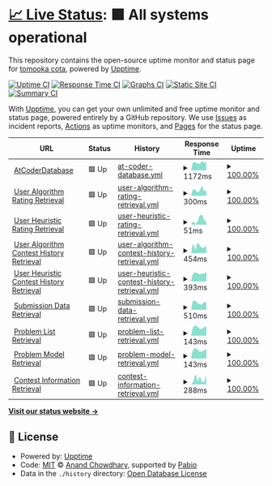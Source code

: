 # [📈 Live Status](https://sirogamichandayo.github.io/my-upptime): <!--live status--> **🟩 All systems operational**

This repository contains the open-source uptime monitor and status page for [tomooka cota](https://sirogamichandayo.github.io/my-upptime), powered by [Upptime](https://github.com/upptime/upptime).

[![Uptime CI](https://github.com/sirogamichandayo/my-upptime/workflows/Uptime%20CI/badge.svg)](https://github.com/sirogamichandayo/my-upptime/actions?query=workflow%3A%22Uptime+CI%22)
[![Response Time CI](https://github.com/sirogamichandayo/my-upptime/workflows/Response%20Time%20CI/badge.svg)](https://github.com/sirogamichandayo/my-upptime/actions?query=workflow%3A%22Response+Time+CI%22)
[![Graphs CI](https://github.com/sirogamichandayo/my-upptime/workflows/Graphs%20CI/badge.svg)](https://github.com/sirogamichandayo/my-upptime/actions?query=workflow%3A%22Graphs+CI%22)
[![Static Site CI](https://github.com/sirogamichandayo/my-upptime/workflows/Static%20Site%20CI/badge.svg)](https://github.com/sirogamichandayo/my-upptime/actions?query=workflow%3A%22Static+Site+CI%22)
[![Summary CI](https://github.com/sirogamichandayo/my-upptime/workflows/Summary%20CI/badge.svg)](https://github.com/sirogamichandayo/my-upptime/actions?query=workflow%3A%22Summary+CI%22)

With [Upptime](https://upptime.js.org), you can get your own unlimited and free uptime monitor and status page, powered entirely by a GitHub repository. We use [Issues](https://github.com/sirogamichandayo/my-upptime/issues) as incident reports, [Actions](https://github.com/sirogamichandayo/my-upptime/actions) as uptime monitors, and [Pages](https://sirogamichandayo.github.io/my-upptime) for the status page.

<!--start: status pages-->
<!-- This summary is generated by Upptime (https://github.com/upptime/upptime) -->
<!-- Do not edit this manually, your changes will be overwritten -->
<!-- prettier-ignore -->
| URL | Status | History | Response Time | Uptime |
| --- | ------ | ------- | ------------- | ------ |
| <img alt="" src="https://icons.duckduckgo.com/ip3/atcoder-db.sirogami.com.ico" height="13"> [AtCoderDatabase](https://atcoder-db.sirogami.com/) | 🟩 Up | [at-coder-database.yml](https://github.com/sirogamichandayo/my-upptime/commits/HEAD/history/at-coder-database.yml) | <details><summary><img alt="Response time graph" src="./graphs/at-coder-database/response-time-week.png" height="20"> 1172ms</summary><br><a href="https://sirogamichandayo.github.io/my-upptime/history/at-coder-database"><img alt="Response time 1124" src="https://img.shields.io/endpoint?url=https%3A%2F%2Fraw.githubusercontent.com%2Fsirogamichandayo%2Fmy-upptime%2FHEAD%2Fapi%2Fat-coder-database%2Fresponse-time.json"></a><br><a href="https://sirogamichandayo.github.io/my-upptime/history/at-coder-database"><img alt="24-hour response time 897" src="https://img.shields.io/endpoint?url=https%3A%2F%2Fraw.githubusercontent.com%2Fsirogamichandayo%2Fmy-upptime%2FHEAD%2Fapi%2Fat-coder-database%2Fresponse-time-day.json"></a><br><a href="https://sirogamichandayo.github.io/my-upptime/history/at-coder-database"><img alt="7-day response time 1172" src="https://img.shields.io/endpoint?url=https%3A%2F%2Fraw.githubusercontent.com%2Fsirogamichandayo%2Fmy-upptime%2FHEAD%2Fapi%2Fat-coder-database%2Fresponse-time-week.json"></a><br><a href="https://sirogamichandayo.github.io/my-upptime/history/at-coder-database"><img alt="30-day response time 1181" src="https://img.shields.io/endpoint?url=https%3A%2F%2Fraw.githubusercontent.com%2Fsirogamichandayo%2Fmy-upptime%2FHEAD%2Fapi%2Fat-coder-database%2Fresponse-time-month.json"></a><br><a href="https://sirogamichandayo.github.io/my-upptime/history/at-coder-database"><img alt="1-year response time 1124" src="https://img.shields.io/endpoint?url=https%3A%2F%2Fraw.githubusercontent.com%2Fsirogamichandayo%2Fmy-upptime%2FHEAD%2Fapi%2Fat-coder-database%2Fresponse-time-year.json"></a></details> | <details><summary><a href="https://sirogamichandayo.github.io/my-upptime/history/at-coder-database">100.00%</a></summary><a href="https://sirogamichandayo.github.io/my-upptime/history/at-coder-database"><img alt="All-time uptime 99.48%" src="https://img.shields.io/endpoint?url=https%3A%2F%2Fraw.githubusercontent.com%2Fsirogamichandayo%2Fmy-upptime%2FHEAD%2Fapi%2Fat-coder-database%2Fuptime.json"></a><br><a href="https://sirogamichandayo.github.io/my-upptime/history/at-coder-database"><img alt="24-hour uptime 100.00%" src="https://img.shields.io/endpoint?url=https%3A%2F%2Fraw.githubusercontent.com%2Fsirogamichandayo%2Fmy-upptime%2FHEAD%2Fapi%2Fat-coder-database%2Fuptime-day.json"></a><br><a href="https://sirogamichandayo.github.io/my-upptime/history/at-coder-database"><img alt="7-day uptime 100.00%" src="https://img.shields.io/endpoint?url=https%3A%2F%2Fraw.githubusercontent.com%2Fsirogamichandayo%2Fmy-upptime%2FHEAD%2Fapi%2Fat-coder-database%2Fuptime-week.json"></a><br><a href="https://sirogamichandayo.github.io/my-upptime/history/at-coder-database"><img alt="30-day uptime 100.00%" src="https://img.shields.io/endpoint?url=https%3A%2F%2Fraw.githubusercontent.com%2Fsirogamichandayo%2Fmy-upptime%2FHEAD%2Fapi%2Fat-coder-database%2Fuptime-month.json"></a><br><a href="https://sirogamichandayo.github.io/my-upptime/history/at-coder-database"><img alt="1-year uptime 99.48%" src="https://img.shields.io/endpoint?url=https%3A%2F%2Fraw.githubusercontent.com%2Fsirogamichandayo%2Fmy-upptime%2FHEAD%2Fapi%2Fat-coder-database%2Fuptime-year.json"></a></details>
| <img alt="" src="https://icons.duckduckgo.com/ip3/data.ac-predictor.com.ico" height="13"> [User Algorithm Rating Retrieval](https://data.ac-predictor.com/ratings/algorithm.json) | 🟩 Up | [user-algorithm-rating-retrieval.yml](https://github.com/sirogamichandayo/my-upptime/commits/HEAD/history/user-algorithm-rating-retrieval.yml) | <details><summary><img alt="Response time graph" src="./graphs/user-algorithm-rating-retrieval/response-time-week.png" height="20"> 300ms</summary><br><a href="https://sirogamichandayo.github.io/my-upptime/history/user-algorithm-rating-retrieval"><img alt="Response time 304" src="https://img.shields.io/endpoint?url=https%3A%2F%2Fraw.githubusercontent.com%2Fsirogamichandayo%2Fmy-upptime%2FHEAD%2Fapi%2Fuser-algorithm-rating-retrieval%2Fresponse-time.json"></a><br><a href="https://sirogamichandayo.github.io/my-upptime/history/user-algorithm-rating-retrieval"><img alt="24-hour response time 153" src="https://img.shields.io/endpoint?url=https%3A%2F%2Fraw.githubusercontent.com%2Fsirogamichandayo%2Fmy-upptime%2FHEAD%2Fapi%2Fuser-algorithm-rating-retrieval%2Fresponse-time-day.json"></a><br><a href="https://sirogamichandayo.github.io/my-upptime/history/user-algorithm-rating-retrieval"><img alt="7-day response time 300" src="https://img.shields.io/endpoint?url=https%3A%2F%2Fraw.githubusercontent.com%2Fsirogamichandayo%2Fmy-upptime%2FHEAD%2Fapi%2Fuser-algorithm-rating-retrieval%2Fresponse-time-week.json"></a><br><a href="https://sirogamichandayo.github.io/my-upptime/history/user-algorithm-rating-retrieval"><img alt="30-day response time 299" src="https://img.shields.io/endpoint?url=https%3A%2F%2Fraw.githubusercontent.com%2Fsirogamichandayo%2Fmy-upptime%2FHEAD%2Fapi%2Fuser-algorithm-rating-retrieval%2Fresponse-time-month.json"></a><br><a href="https://sirogamichandayo.github.io/my-upptime/history/user-algorithm-rating-retrieval"><img alt="1-year response time 304" src="https://img.shields.io/endpoint?url=https%3A%2F%2Fraw.githubusercontent.com%2Fsirogamichandayo%2Fmy-upptime%2FHEAD%2Fapi%2Fuser-algorithm-rating-retrieval%2Fresponse-time-year.json"></a></details> | <details><summary><a href="https://sirogamichandayo.github.io/my-upptime/history/user-algorithm-rating-retrieval">100.00%</a></summary><a href="https://sirogamichandayo.github.io/my-upptime/history/user-algorithm-rating-retrieval"><img alt="All-time uptime 100.00%" src="https://img.shields.io/endpoint?url=https%3A%2F%2Fraw.githubusercontent.com%2Fsirogamichandayo%2Fmy-upptime%2FHEAD%2Fapi%2Fuser-algorithm-rating-retrieval%2Fuptime.json"></a><br><a href="https://sirogamichandayo.github.io/my-upptime/history/user-algorithm-rating-retrieval"><img alt="24-hour uptime 100.00%" src="https://img.shields.io/endpoint?url=https%3A%2F%2Fraw.githubusercontent.com%2Fsirogamichandayo%2Fmy-upptime%2FHEAD%2Fapi%2Fuser-algorithm-rating-retrieval%2Fuptime-day.json"></a><br><a href="https://sirogamichandayo.github.io/my-upptime/history/user-algorithm-rating-retrieval"><img alt="7-day uptime 100.00%" src="https://img.shields.io/endpoint?url=https%3A%2F%2Fraw.githubusercontent.com%2Fsirogamichandayo%2Fmy-upptime%2FHEAD%2Fapi%2Fuser-algorithm-rating-retrieval%2Fuptime-week.json"></a><br><a href="https://sirogamichandayo.github.io/my-upptime/history/user-algorithm-rating-retrieval"><img alt="30-day uptime 100.00%" src="https://img.shields.io/endpoint?url=https%3A%2F%2Fraw.githubusercontent.com%2Fsirogamichandayo%2Fmy-upptime%2FHEAD%2Fapi%2Fuser-algorithm-rating-retrieval%2Fuptime-month.json"></a><br><a href="https://sirogamichandayo.github.io/my-upptime/history/user-algorithm-rating-retrieval"><img alt="1-year uptime 100.00%" src="https://img.shields.io/endpoint?url=https%3A%2F%2Fraw.githubusercontent.com%2Fsirogamichandayo%2Fmy-upptime%2FHEAD%2Fapi%2Fuser-algorithm-rating-retrieval%2Fuptime-year.json"></a></details>
| <img alt="" src="https://icons.duckduckgo.com/ip3/data.ac-predictor.com.ico" height="13"> [User Heuristic Rating Retrieval](https://data.ac-predictor.com/ratings/heuristic.json) | 🟩 Up | [user-heuristic-rating-retrieval.yml](https://github.com/sirogamichandayo/my-upptime/commits/HEAD/history/user-heuristic-rating-retrieval.yml) | <details><summary><img alt="Response time graph" src="./graphs/user-heuristic-rating-retrieval/response-time-week.png" height="20"> 51ms</summary><br><a href="https://sirogamichandayo.github.io/my-upptime/history/user-heuristic-rating-retrieval"><img alt="Response time 38" src="https://img.shields.io/endpoint?url=https%3A%2F%2Fraw.githubusercontent.com%2Fsirogamichandayo%2Fmy-upptime%2FHEAD%2Fapi%2Fuser-heuristic-rating-retrieval%2Fresponse-time.json"></a><br><a href="https://sirogamichandayo.github.io/my-upptime/history/user-heuristic-rating-retrieval"><img alt="24-hour response time 4" src="https://img.shields.io/endpoint?url=https%3A%2F%2Fraw.githubusercontent.com%2Fsirogamichandayo%2Fmy-upptime%2FHEAD%2Fapi%2Fuser-heuristic-rating-retrieval%2Fresponse-time-day.json"></a><br><a href="https://sirogamichandayo.github.io/my-upptime/history/user-heuristic-rating-retrieval"><img alt="7-day response time 51" src="https://img.shields.io/endpoint?url=https%3A%2F%2Fraw.githubusercontent.com%2Fsirogamichandayo%2Fmy-upptime%2FHEAD%2Fapi%2Fuser-heuristic-rating-retrieval%2Fresponse-time-week.json"></a><br><a href="https://sirogamichandayo.github.io/my-upptime/history/user-heuristic-rating-retrieval"><img alt="30-day response time 38" src="https://img.shields.io/endpoint?url=https%3A%2F%2Fraw.githubusercontent.com%2Fsirogamichandayo%2Fmy-upptime%2FHEAD%2Fapi%2Fuser-heuristic-rating-retrieval%2Fresponse-time-month.json"></a><br><a href="https://sirogamichandayo.github.io/my-upptime/history/user-heuristic-rating-retrieval"><img alt="1-year response time 38" src="https://img.shields.io/endpoint?url=https%3A%2F%2Fraw.githubusercontent.com%2Fsirogamichandayo%2Fmy-upptime%2FHEAD%2Fapi%2Fuser-heuristic-rating-retrieval%2Fresponse-time-year.json"></a></details> | <details><summary><a href="https://sirogamichandayo.github.io/my-upptime/history/user-heuristic-rating-retrieval">100.00%</a></summary><a href="https://sirogamichandayo.github.io/my-upptime/history/user-heuristic-rating-retrieval"><img alt="All-time uptime 100.00%" src="https://img.shields.io/endpoint?url=https%3A%2F%2Fraw.githubusercontent.com%2Fsirogamichandayo%2Fmy-upptime%2FHEAD%2Fapi%2Fuser-heuristic-rating-retrieval%2Fuptime.json"></a><br><a href="https://sirogamichandayo.github.io/my-upptime/history/user-heuristic-rating-retrieval"><img alt="24-hour uptime 100.00%" src="https://img.shields.io/endpoint?url=https%3A%2F%2Fraw.githubusercontent.com%2Fsirogamichandayo%2Fmy-upptime%2FHEAD%2Fapi%2Fuser-heuristic-rating-retrieval%2Fuptime-day.json"></a><br><a href="https://sirogamichandayo.github.io/my-upptime/history/user-heuristic-rating-retrieval"><img alt="7-day uptime 100.00%" src="https://img.shields.io/endpoint?url=https%3A%2F%2Fraw.githubusercontent.com%2Fsirogamichandayo%2Fmy-upptime%2FHEAD%2Fapi%2Fuser-heuristic-rating-retrieval%2Fuptime-week.json"></a><br><a href="https://sirogamichandayo.github.io/my-upptime/history/user-heuristic-rating-retrieval"><img alt="30-day uptime 100.00%" src="https://img.shields.io/endpoint?url=https%3A%2F%2Fraw.githubusercontent.com%2Fsirogamichandayo%2Fmy-upptime%2FHEAD%2Fapi%2Fuser-heuristic-rating-retrieval%2Fuptime-month.json"></a><br><a href="https://sirogamichandayo.github.io/my-upptime/history/user-heuristic-rating-retrieval"><img alt="1-year uptime 100.00%" src="https://img.shields.io/endpoint?url=https%3A%2F%2Fraw.githubusercontent.com%2Fsirogamichandayo%2Fmy-upptime%2FHEAD%2Fapi%2Fuser-heuristic-rating-retrieval%2Fuptime-year.json"></a></details>
| <img alt="" src="https://icons.duckduckgo.com/ip3/atcoder.jp.ico" height="13"> [User Algorithm Contest History Retrieval](https://atcoder.jp/users/sirogamichandayo/history/json) | 🟩 Up | [user-algorithm-contest-history-retrieval.yml](https://github.com/sirogamichandayo/my-upptime/commits/HEAD/history/user-algorithm-contest-history-retrieval.yml) | <details><summary><img alt="Response time graph" src="./graphs/user-algorithm-contest-history-retrieval/response-time-week.png" height="20"> 454ms</summary><br><a href="https://sirogamichandayo.github.io/my-upptime/history/user-algorithm-contest-history-retrieval"><img alt="Response time 316" src="https://img.shields.io/endpoint?url=https%3A%2F%2Fraw.githubusercontent.com%2Fsirogamichandayo%2Fmy-upptime%2FHEAD%2Fapi%2Fuser-algorithm-contest-history-retrieval%2Fresponse-time.json"></a><br><a href="https://sirogamichandayo.github.io/my-upptime/history/user-algorithm-contest-history-retrieval"><img alt="24-hour response time 474" src="https://img.shields.io/endpoint?url=https%3A%2F%2Fraw.githubusercontent.com%2Fsirogamichandayo%2Fmy-upptime%2FHEAD%2Fapi%2Fuser-algorithm-contest-history-retrieval%2Fresponse-time-day.json"></a><br><a href="https://sirogamichandayo.github.io/my-upptime/history/user-algorithm-contest-history-retrieval"><img alt="7-day response time 454" src="https://img.shields.io/endpoint?url=https%3A%2F%2Fraw.githubusercontent.com%2Fsirogamichandayo%2Fmy-upptime%2FHEAD%2Fapi%2Fuser-algorithm-contest-history-retrieval%2Fresponse-time-week.json"></a><br><a href="https://sirogamichandayo.github.io/my-upptime/history/user-algorithm-contest-history-retrieval"><img alt="30-day response time 358" src="https://img.shields.io/endpoint?url=https%3A%2F%2Fraw.githubusercontent.com%2Fsirogamichandayo%2Fmy-upptime%2FHEAD%2Fapi%2Fuser-algorithm-contest-history-retrieval%2Fresponse-time-month.json"></a><br><a href="https://sirogamichandayo.github.io/my-upptime/history/user-algorithm-contest-history-retrieval"><img alt="1-year response time 316" src="https://img.shields.io/endpoint?url=https%3A%2F%2Fraw.githubusercontent.com%2Fsirogamichandayo%2Fmy-upptime%2FHEAD%2Fapi%2Fuser-algorithm-contest-history-retrieval%2Fresponse-time-year.json"></a></details> | <details><summary><a href="https://sirogamichandayo.github.io/my-upptime/history/user-algorithm-contest-history-retrieval">100.00%</a></summary><a href="https://sirogamichandayo.github.io/my-upptime/history/user-algorithm-contest-history-retrieval"><img alt="All-time uptime 100.00%" src="https://img.shields.io/endpoint?url=https%3A%2F%2Fraw.githubusercontent.com%2Fsirogamichandayo%2Fmy-upptime%2FHEAD%2Fapi%2Fuser-algorithm-contest-history-retrieval%2Fuptime.json"></a><br><a href="https://sirogamichandayo.github.io/my-upptime/history/user-algorithm-contest-history-retrieval"><img alt="24-hour uptime 100.00%" src="https://img.shields.io/endpoint?url=https%3A%2F%2Fraw.githubusercontent.com%2Fsirogamichandayo%2Fmy-upptime%2FHEAD%2Fapi%2Fuser-algorithm-contest-history-retrieval%2Fuptime-day.json"></a><br><a href="https://sirogamichandayo.github.io/my-upptime/history/user-algorithm-contest-history-retrieval"><img alt="7-day uptime 100.00%" src="https://img.shields.io/endpoint?url=https%3A%2F%2Fraw.githubusercontent.com%2Fsirogamichandayo%2Fmy-upptime%2FHEAD%2Fapi%2Fuser-algorithm-contest-history-retrieval%2Fuptime-week.json"></a><br><a href="https://sirogamichandayo.github.io/my-upptime/history/user-algorithm-contest-history-retrieval"><img alt="30-day uptime 100.00%" src="https://img.shields.io/endpoint?url=https%3A%2F%2Fraw.githubusercontent.com%2Fsirogamichandayo%2Fmy-upptime%2FHEAD%2Fapi%2Fuser-algorithm-contest-history-retrieval%2Fuptime-month.json"></a><br><a href="https://sirogamichandayo.github.io/my-upptime/history/user-algorithm-contest-history-retrieval"><img alt="1-year uptime 100.00%" src="https://img.shields.io/endpoint?url=https%3A%2F%2Fraw.githubusercontent.com%2Fsirogamichandayo%2Fmy-upptime%2FHEAD%2Fapi%2Fuser-algorithm-contest-history-retrieval%2Fuptime-year.json"></a></details>
| <img alt="" src="https://icons.duckduckgo.com/ip3/atcoder.jp.ico" height="13"> [User Heuristic Contest History Retrieval](https://atcoder.jp/users/sirogamichandayo/history/json?contestType=heuristic) | 🟩 Up | [user-heuristic-contest-history-retrieval.yml](https://github.com/sirogamichandayo/my-upptime/commits/HEAD/history/user-heuristic-contest-history-retrieval.yml) | <details><summary><img alt="Response time graph" src="./graphs/user-heuristic-contest-history-retrieval/response-time-week.png" height="20"> 393ms</summary><br><a href="https://sirogamichandayo.github.io/my-upptime/history/user-heuristic-contest-history-retrieval"><img alt="Response time 286" src="https://img.shields.io/endpoint?url=https%3A%2F%2Fraw.githubusercontent.com%2Fsirogamichandayo%2Fmy-upptime%2FHEAD%2Fapi%2Fuser-heuristic-contest-history-retrieval%2Fresponse-time.json"></a><br><a href="https://sirogamichandayo.github.io/my-upptime/history/user-heuristic-contest-history-retrieval"><img alt="24-hour response time 332" src="https://img.shields.io/endpoint?url=https%3A%2F%2Fraw.githubusercontent.com%2Fsirogamichandayo%2Fmy-upptime%2FHEAD%2Fapi%2Fuser-heuristic-contest-history-retrieval%2Fresponse-time-day.json"></a><br><a href="https://sirogamichandayo.github.io/my-upptime/history/user-heuristic-contest-history-retrieval"><img alt="7-day response time 393" src="https://img.shields.io/endpoint?url=https%3A%2F%2Fraw.githubusercontent.com%2Fsirogamichandayo%2Fmy-upptime%2FHEAD%2Fapi%2Fuser-heuristic-contest-history-retrieval%2Fresponse-time-week.json"></a><br><a href="https://sirogamichandayo.github.io/my-upptime/history/user-heuristic-contest-history-retrieval"><img alt="30-day response time 340" src="https://img.shields.io/endpoint?url=https%3A%2F%2Fraw.githubusercontent.com%2Fsirogamichandayo%2Fmy-upptime%2FHEAD%2Fapi%2Fuser-heuristic-contest-history-retrieval%2Fresponse-time-month.json"></a><br><a href="https://sirogamichandayo.github.io/my-upptime/history/user-heuristic-contest-history-retrieval"><img alt="1-year response time 286" src="https://img.shields.io/endpoint?url=https%3A%2F%2Fraw.githubusercontent.com%2Fsirogamichandayo%2Fmy-upptime%2FHEAD%2Fapi%2Fuser-heuristic-contest-history-retrieval%2Fresponse-time-year.json"></a></details> | <details><summary><a href="https://sirogamichandayo.github.io/my-upptime/history/user-heuristic-contest-history-retrieval">100.00%</a></summary><a href="https://sirogamichandayo.github.io/my-upptime/history/user-heuristic-contest-history-retrieval"><img alt="All-time uptime 100.00%" src="https://img.shields.io/endpoint?url=https%3A%2F%2Fraw.githubusercontent.com%2Fsirogamichandayo%2Fmy-upptime%2FHEAD%2Fapi%2Fuser-heuristic-contest-history-retrieval%2Fuptime.json"></a><br><a href="https://sirogamichandayo.github.io/my-upptime/history/user-heuristic-contest-history-retrieval"><img alt="24-hour uptime 100.00%" src="https://img.shields.io/endpoint?url=https%3A%2F%2Fraw.githubusercontent.com%2Fsirogamichandayo%2Fmy-upptime%2FHEAD%2Fapi%2Fuser-heuristic-contest-history-retrieval%2Fuptime-day.json"></a><br><a href="https://sirogamichandayo.github.io/my-upptime/history/user-heuristic-contest-history-retrieval"><img alt="7-day uptime 100.00%" src="https://img.shields.io/endpoint?url=https%3A%2F%2Fraw.githubusercontent.com%2Fsirogamichandayo%2Fmy-upptime%2FHEAD%2Fapi%2Fuser-heuristic-contest-history-retrieval%2Fuptime-week.json"></a><br><a href="https://sirogamichandayo.github.io/my-upptime/history/user-heuristic-contest-history-retrieval"><img alt="30-day uptime 100.00%" src="https://img.shields.io/endpoint?url=https%3A%2F%2Fraw.githubusercontent.com%2Fsirogamichandayo%2Fmy-upptime%2FHEAD%2Fapi%2Fuser-heuristic-contest-history-retrieval%2Fuptime-month.json"></a><br><a href="https://sirogamichandayo.github.io/my-upptime/history/user-heuristic-contest-history-retrieval"><img alt="1-year uptime 100.00%" src="https://img.shields.io/endpoint?url=https%3A%2F%2Fraw.githubusercontent.com%2Fsirogamichandayo%2Fmy-upptime%2FHEAD%2Fapi%2Fuser-heuristic-contest-history-retrieval%2Fuptime-year.json"></a></details>
| <img alt="" src="https://icons.duckduckgo.com/ip3/kenkoooo.com.ico" height="13"> [Submission Data Retrieval](https://kenkoooo.com/atcoder/atcoder-api/v3/from/9223372036854775807) | 🟩 Up | [submission-data-retrieval.yml](https://github.com/sirogamichandayo/my-upptime/commits/HEAD/history/submission-data-retrieval.yml) | <details><summary><img alt="Response time graph" src="./graphs/submission-data-retrieval/response-time-week.png" height="20"> 510ms</summary><br><a href="https://sirogamichandayo.github.io/my-upptime/history/submission-data-retrieval"><img alt="Response time 539" src="https://img.shields.io/endpoint?url=https%3A%2F%2Fraw.githubusercontent.com%2Fsirogamichandayo%2Fmy-upptime%2FHEAD%2Fapi%2Fsubmission-data-retrieval%2Fresponse-time.json"></a><br><a href="https://sirogamichandayo.github.io/my-upptime/history/submission-data-retrieval"><img alt="24-hour response time 385" src="https://img.shields.io/endpoint?url=https%3A%2F%2Fraw.githubusercontent.com%2Fsirogamichandayo%2Fmy-upptime%2FHEAD%2Fapi%2Fsubmission-data-retrieval%2Fresponse-time-day.json"></a><br><a href="https://sirogamichandayo.github.io/my-upptime/history/submission-data-retrieval"><img alt="7-day response time 510" src="https://img.shields.io/endpoint?url=https%3A%2F%2Fraw.githubusercontent.com%2Fsirogamichandayo%2Fmy-upptime%2FHEAD%2Fapi%2Fsubmission-data-retrieval%2Fresponse-time-week.json"></a><br><a href="https://sirogamichandayo.github.io/my-upptime/history/submission-data-retrieval"><img alt="30-day response time 540" src="https://img.shields.io/endpoint?url=https%3A%2F%2Fraw.githubusercontent.com%2Fsirogamichandayo%2Fmy-upptime%2FHEAD%2Fapi%2Fsubmission-data-retrieval%2Fresponse-time-month.json"></a><br><a href="https://sirogamichandayo.github.io/my-upptime/history/submission-data-retrieval"><img alt="1-year response time 539" src="https://img.shields.io/endpoint?url=https%3A%2F%2Fraw.githubusercontent.com%2Fsirogamichandayo%2Fmy-upptime%2FHEAD%2Fapi%2Fsubmission-data-retrieval%2Fresponse-time-year.json"></a></details> | <details><summary><a href="https://sirogamichandayo.github.io/my-upptime/history/submission-data-retrieval">100.00%</a></summary><a href="https://sirogamichandayo.github.io/my-upptime/history/submission-data-retrieval"><img alt="All-time uptime 100.00%" src="https://img.shields.io/endpoint?url=https%3A%2F%2Fraw.githubusercontent.com%2Fsirogamichandayo%2Fmy-upptime%2FHEAD%2Fapi%2Fsubmission-data-retrieval%2Fuptime.json"></a><br><a href="https://sirogamichandayo.github.io/my-upptime/history/submission-data-retrieval"><img alt="24-hour uptime 100.00%" src="https://img.shields.io/endpoint?url=https%3A%2F%2Fraw.githubusercontent.com%2Fsirogamichandayo%2Fmy-upptime%2FHEAD%2Fapi%2Fsubmission-data-retrieval%2Fuptime-day.json"></a><br><a href="https://sirogamichandayo.github.io/my-upptime/history/submission-data-retrieval"><img alt="7-day uptime 100.00%" src="https://img.shields.io/endpoint?url=https%3A%2F%2Fraw.githubusercontent.com%2Fsirogamichandayo%2Fmy-upptime%2FHEAD%2Fapi%2Fsubmission-data-retrieval%2Fuptime-week.json"></a><br><a href="https://sirogamichandayo.github.io/my-upptime/history/submission-data-retrieval"><img alt="30-day uptime 100.00%" src="https://img.shields.io/endpoint?url=https%3A%2F%2Fraw.githubusercontent.com%2Fsirogamichandayo%2Fmy-upptime%2FHEAD%2Fapi%2Fsubmission-data-retrieval%2Fuptime-month.json"></a><br><a href="https://sirogamichandayo.github.io/my-upptime/history/submission-data-retrieval"><img alt="1-year uptime 100.00%" src="https://img.shields.io/endpoint?url=https%3A%2F%2Fraw.githubusercontent.com%2Fsirogamichandayo%2Fmy-upptime%2FHEAD%2Fapi%2Fsubmission-data-retrieval%2Fuptime-year.json"></a></details>
| <img alt="" src="https://icons.duckduckgo.com/ip3/kenkoooo.com.ico" height="13"> [Problem List Retrieval](https://kenkoooo.com/atcoder/resources/problems.json) | 🟩 Up | [problem-list-retrieval.yml](https://github.com/sirogamichandayo/my-upptime/commits/HEAD/history/problem-list-retrieval.yml) | <details><summary><img alt="Response time graph" src="./graphs/problem-list-retrieval/response-time-week.png" height="20"> 143ms</summary><br><a href="https://sirogamichandayo.github.io/my-upptime/history/problem-list-retrieval"><img alt="Response time 156" src="https://img.shields.io/endpoint?url=https%3A%2F%2Fraw.githubusercontent.com%2Fsirogamichandayo%2Fmy-upptime%2FHEAD%2Fapi%2Fproblem-list-retrieval%2Fresponse-time.json"></a><br><a href="https://sirogamichandayo.github.io/my-upptime/history/problem-list-retrieval"><img alt="24-hour response time 118" src="https://img.shields.io/endpoint?url=https%3A%2F%2Fraw.githubusercontent.com%2Fsirogamichandayo%2Fmy-upptime%2FHEAD%2Fapi%2Fproblem-list-retrieval%2Fresponse-time-day.json"></a><br><a href="https://sirogamichandayo.github.io/my-upptime/history/problem-list-retrieval"><img alt="7-day response time 143" src="https://img.shields.io/endpoint?url=https%3A%2F%2Fraw.githubusercontent.com%2Fsirogamichandayo%2Fmy-upptime%2FHEAD%2Fapi%2Fproblem-list-retrieval%2Fresponse-time-week.json"></a><br><a href="https://sirogamichandayo.github.io/my-upptime/history/problem-list-retrieval"><img alt="30-day response time 154" src="https://img.shields.io/endpoint?url=https%3A%2F%2Fraw.githubusercontent.com%2Fsirogamichandayo%2Fmy-upptime%2FHEAD%2Fapi%2Fproblem-list-retrieval%2Fresponse-time-month.json"></a><br><a href="https://sirogamichandayo.github.io/my-upptime/history/problem-list-retrieval"><img alt="1-year response time 156" src="https://img.shields.io/endpoint?url=https%3A%2F%2Fraw.githubusercontent.com%2Fsirogamichandayo%2Fmy-upptime%2FHEAD%2Fapi%2Fproblem-list-retrieval%2Fresponse-time-year.json"></a></details> | <details><summary><a href="https://sirogamichandayo.github.io/my-upptime/history/problem-list-retrieval">100.00%</a></summary><a href="https://sirogamichandayo.github.io/my-upptime/history/problem-list-retrieval"><img alt="All-time uptime 100.00%" src="https://img.shields.io/endpoint?url=https%3A%2F%2Fraw.githubusercontent.com%2Fsirogamichandayo%2Fmy-upptime%2FHEAD%2Fapi%2Fproblem-list-retrieval%2Fuptime.json"></a><br><a href="https://sirogamichandayo.github.io/my-upptime/history/problem-list-retrieval"><img alt="24-hour uptime 100.00%" src="https://img.shields.io/endpoint?url=https%3A%2F%2Fraw.githubusercontent.com%2Fsirogamichandayo%2Fmy-upptime%2FHEAD%2Fapi%2Fproblem-list-retrieval%2Fuptime-day.json"></a><br><a href="https://sirogamichandayo.github.io/my-upptime/history/problem-list-retrieval"><img alt="7-day uptime 100.00%" src="https://img.shields.io/endpoint?url=https%3A%2F%2Fraw.githubusercontent.com%2Fsirogamichandayo%2Fmy-upptime%2FHEAD%2Fapi%2Fproblem-list-retrieval%2Fuptime-week.json"></a><br><a href="https://sirogamichandayo.github.io/my-upptime/history/problem-list-retrieval"><img alt="30-day uptime 100.00%" src="https://img.shields.io/endpoint?url=https%3A%2F%2Fraw.githubusercontent.com%2Fsirogamichandayo%2Fmy-upptime%2FHEAD%2Fapi%2Fproblem-list-retrieval%2Fuptime-month.json"></a><br><a href="https://sirogamichandayo.github.io/my-upptime/history/problem-list-retrieval"><img alt="1-year uptime 100.00%" src="https://img.shields.io/endpoint?url=https%3A%2F%2Fraw.githubusercontent.com%2Fsirogamichandayo%2Fmy-upptime%2FHEAD%2Fapi%2Fproblem-list-retrieval%2Fuptime-year.json"></a></details>
| <img alt="" src="https://icons.duckduckgo.com/ip3/kenkoooo.com.ico" height="13"> [Problem Model Retrieval](https://kenkoooo.com/atcoder/resources/problem-models.json) | 🟩 Up | [problem-model-retrieval.yml](https://github.com/sirogamichandayo/my-upptime/commits/HEAD/history/problem-model-retrieval.yml) | <details><summary><img alt="Response time graph" src="./graphs/problem-model-retrieval/response-time-week.png" height="20"> 143ms</summary><br><a href="https://sirogamichandayo.github.io/my-upptime/history/problem-model-retrieval"><img alt="Response time 155" src="https://img.shields.io/endpoint?url=https%3A%2F%2Fraw.githubusercontent.com%2Fsirogamichandayo%2Fmy-upptime%2FHEAD%2Fapi%2Fproblem-model-retrieval%2Fresponse-time.json"></a><br><a href="https://sirogamichandayo.github.io/my-upptime/history/problem-model-retrieval"><img alt="24-hour response time 119" src="https://img.shields.io/endpoint?url=https%3A%2F%2Fraw.githubusercontent.com%2Fsirogamichandayo%2Fmy-upptime%2FHEAD%2Fapi%2Fproblem-model-retrieval%2Fresponse-time-day.json"></a><br><a href="https://sirogamichandayo.github.io/my-upptime/history/problem-model-retrieval"><img alt="7-day response time 143" src="https://img.shields.io/endpoint?url=https%3A%2F%2Fraw.githubusercontent.com%2Fsirogamichandayo%2Fmy-upptime%2FHEAD%2Fapi%2Fproblem-model-retrieval%2Fresponse-time-week.json"></a><br><a href="https://sirogamichandayo.github.io/my-upptime/history/problem-model-retrieval"><img alt="30-day response time 154" src="https://img.shields.io/endpoint?url=https%3A%2F%2Fraw.githubusercontent.com%2Fsirogamichandayo%2Fmy-upptime%2FHEAD%2Fapi%2Fproblem-model-retrieval%2Fresponse-time-month.json"></a><br><a href="https://sirogamichandayo.github.io/my-upptime/history/problem-model-retrieval"><img alt="1-year response time 155" src="https://img.shields.io/endpoint?url=https%3A%2F%2Fraw.githubusercontent.com%2Fsirogamichandayo%2Fmy-upptime%2FHEAD%2Fapi%2Fproblem-model-retrieval%2Fresponse-time-year.json"></a></details> | <details><summary><a href="https://sirogamichandayo.github.io/my-upptime/history/problem-model-retrieval">100.00%</a></summary><a href="https://sirogamichandayo.github.io/my-upptime/history/problem-model-retrieval"><img alt="All-time uptime 100.00%" src="https://img.shields.io/endpoint?url=https%3A%2F%2Fraw.githubusercontent.com%2Fsirogamichandayo%2Fmy-upptime%2FHEAD%2Fapi%2Fproblem-model-retrieval%2Fuptime.json"></a><br><a href="https://sirogamichandayo.github.io/my-upptime/history/problem-model-retrieval"><img alt="24-hour uptime 100.00%" src="https://img.shields.io/endpoint?url=https%3A%2F%2Fraw.githubusercontent.com%2Fsirogamichandayo%2Fmy-upptime%2FHEAD%2Fapi%2Fproblem-model-retrieval%2Fuptime-day.json"></a><br><a href="https://sirogamichandayo.github.io/my-upptime/history/problem-model-retrieval"><img alt="7-day uptime 100.00%" src="https://img.shields.io/endpoint?url=https%3A%2F%2Fraw.githubusercontent.com%2Fsirogamichandayo%2Fmy-upptime%2FHEAD%2Fapi%2Fproblem-model-retrieval%2Fuptime-week.json"></a><br><a href="https://sirogamichandayo.github.io/my-upptime/history/problem-model-retrieval"><img alt="30-day uptime 100.00%" src="https://img.shields.io/endpoint?url=https%3A%2F%2Fraw.githubusercontent.com%2Fsirogamichandayo%2Fmy-upptime%2FHEAD%2Fapi%2Fproblem-model-retrieval%2Fuptime-month.json"></a><br><a href="https://sirogamichandayo.github.io/my-upptime/history/problem-model-retrieval"><img alt="1-year uptime 100.00%" src="https://img.shields.io/endpoint?url=https%3A%2F%2Fraw.githubusercontent.com%2Fsirogamichandayo%2Fmy-upptime%2FHEAD%2Fapi%2Fproblem-model-retrieval%2Fuptime-year.json"></a></details>
| <img alt="" src="https://icons.duckduckgo.com/ip3/atcoder.jp.ico" height="13"> [Contest Information Retrieval](https://atcoder.jp/api/contests/abc001) | 🟩 Up | [contest-information-retrieval.yml](https://github.com/sirogamichandayo/my-upptime/commits/HEAD/history/contest-information-retrieval.yml) | <details><summary><img alt="Response time graph" src="./graphs/contest-information-retrieval/response-time-week.png" height="20"> 288ms</summary><br><a href="https://sirogamichandayo.github.io/my-upptime/history/contest-information-retrieval"><img alt="Response time 225" src="https://img.shields.io/endpoint?url=https%3A%2F%2Fraw.githubusercontent.com%2Fsirogamichandayo%2Fmy-upptime%2FHEAD%2Fapi%2Fcontest-information-retrieval%2Fresponse-time.json"></a><br><a href="https://sirogamichandayo.github.io/my-upptime/history/contest-information-retrieval"><img alt="24-hour response time 340" src="https://img.shields.io/endpoint?url=https%3A%2F%2Fraw.githubusercontent.com%2Fsirogamichandayo%2Fmy-upptime%2FHEAD%2Fapi%2Fcontest-information-retrieval%2Fresponse-time-day.json"></a><br><a href="https://sirogamichandayo.github.io/my-upptime/history/contest-information-retrieval"><img alt="7-day response time 288" src="https://img.shields.io/endpoint?url=https%3A%2F%2Fraw.githubusercontent.com%2Fsirogamichandayo%2Fmy-upptime%2FHEAD%2Fapi%2Fcontest-information-retrieval%2Fresponse-time-week.json"></a><br><a href="https://sirogamichandayo.github.io/my-upptime/history/contest-information-retrieval"><img alt="30-day response time 259" src="https://img.shields.io/endpoint?url=https%3A%2F%2Fraw.githubusercontent.com%2Fsirogamichandayo%2Fmy-upptime%2FHEAD%2Fapi%2Fcontest-information-retrieval%2Fresponse-time-month.json"></a><br><a href="https://sirogamichandayo.github.io/my-upptime/history/contest-information-retrieval"><img alt="1-year response time 225" src="https://img.shields.io/endpoint?url=https%3A%2F%2Fraw.githubusercontent.com%2Fsirogamichandayo%2Fmy-upptime%2FHEAD%2Fapi%2Fcontest-information-retrieval%2Fresponse-time-year.json"></a></details> | <details><summary><a href="https://sirogamichandayo.github.io/my-upptime/history/contest-information-retrieval">100.00%</a></summary><a href="https://sirogamichandayo.github.io/my-upptime/history/contest-information-retrieval"><img alt="All-time uptime 100.00%" src="https://img.shields.io/endpoint?url=https%3A%2F%2Fraw.githubusercontent.com%2Fsirogamichandayo%2Fmy-upptime%2FHEAD%2Fapi%2Fcontest-information-retrieval%2Fuptime.json"></a><br><a href="https://sirogamichandayo.github.io/my-upptime/history/contest-information-retrieval"><img alt="24-hour uptime 100.00%" src="https://img.shields.io/endpoint?url=https%3A%2F%2Fraw.githubusercontent.com%2Fsirogamichandayo%2Fmy-upptime%2FHEAD%2Fapi%2Fcontest-information-retrieval%2Fuptime-day.json"></a><br><a href="https://sirogamichandayo.github.io/my-upptime/history/contest-information-retrieval"><img alt="7-day uptime 100.00%" src="https://img.shields.io/endpoint?url=https%3A%2F%2Fraw.githubusercontent.com%2Fsirogamichandayo%2Fmy-upptime%2FHEAD%2Fapi%2Fcontest-information-retrieval%2Fuptime-week.json"></a><br><a href="https://sirogamichandayo.github.io/my-upptime/history/contest-information-retrieval"><img alt="30-day uptime 100.00%" src="https://img.shields.io/endpoint?url=https%3A%2F%2Fraw.githubusercontent.com%2Fsirogamichandayo%2Fmy-upptime%2FHEAD%2Fapi%2Fcontest-information-retrieval%2Fuptime-month.json"></a><br><a href="https://sirogamichandayo.github.io/my-upptime/history/contest-information-retrieval"><img alt="1-year uptime 100.00%" src="https://img.shields.io/endpoint?url=https%3A%2F%2Fraw.githubusercontent.com%2Fsirogamichandayo%2Fmy-upptime%2FHEAD%2Fapi%2Fcontest-information-retrieval%2Fuptime-year.json"></a></details>

<!--end: status pages-->

[**Visit our status website →**](https://sirogamichandayo.github.io/my-upptime)

## 📄 License

- Powered by: [Upptime](https://github.com/upptime/upptime)
- Code: [MIT](./LICENSE) © [Anand Chowdhary](https://anandchowdhary.com), supported by [Pabio](https://pabio.com)
- Data in the `./history` directory: [Open Database License](https://opendatacommons.org/licenses/odbl/1-0/)
